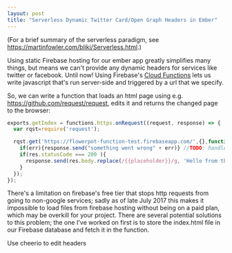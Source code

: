 ```yaml
---
layout: post
title: "Serverless Dynamic Twitter Card/Open Graph Headers in Ember"
---
```


(For a brief summary of the serverless paradigm, see <https://martinfowler.com/bliki/Serverless.html>.)

Using static Firebase hosting for our ember app greatly simplifies many things, but means we can't provide any dynamic headers for services like twitter or facebook. Until now! Using Firebase's [Cloud Functions](https://firebase.google.com/docs/functions/) lets us write javascript that's run server-side and triggered by a url that we specify.

So, we can write a function that loads an html page using e.g. <https://github.com/request/request>, edits it and returns the changed page to the browser:

```javascript
exports.getIndex = functions.https.onRequest((request, response) => {
  var rqst=require('request');

  rqst.get('https://flowerpot-function-test.firebaseapp.com/',{},function(err,res,body){
    if(err){response.send("something went wrong" + err)} //TODO: handle err
    if(res.statusCode === 200 ){
      response.send(res.body.replace(/{{placeholder}}/g, 'Hello from the server!'));
    }
  });
});
```

There's a limitation on firebase's free tier that stops http requests from going to non-google services; sadly as of late July 2017 this makes it impossible to load files from firebase hosting without being on a paid plan, which may be overkill for your project. There are several potential solutions to this problem; the one I've worked on first is to store the index.html file in our Firebase database and fetch it in the function.

Use cheerio to edit headers
